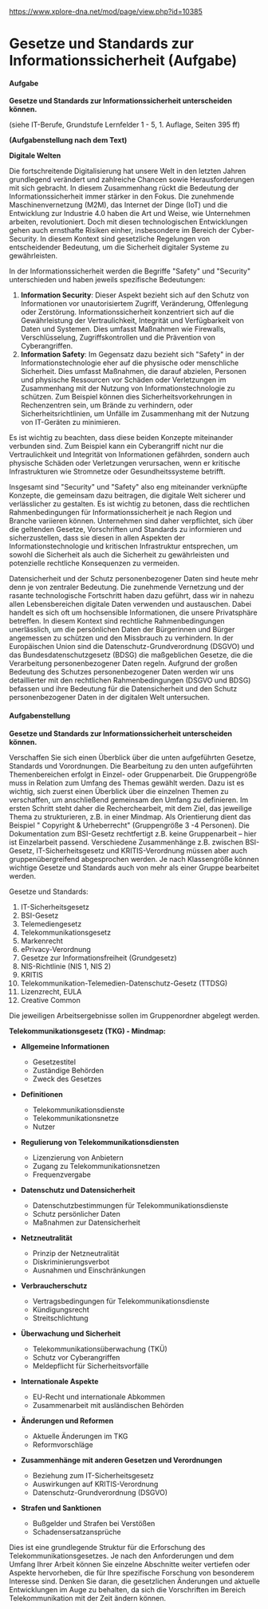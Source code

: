 
https://www.xplore-dna.net/mod/page/view.php?id=10385

# Gesetze und Standards zur Informationssicherheit (Aufgabe)

#### **Aufgabe**

**Gesetze und Standards zur Informationssicherheit unterscheiden können.**

(siehe IT-Berufe, Grundstufe Lernfelder 1 - 5, 1. Auflage, Seiten 395 ff)

**(Aufgabenstellung nach dem Text)**

**Digitale Welten**

Die fortschreitende Digitalisierung hat unsere Welt in den letzten Jahren grundlegend verändert und zahlreiche Chancen sowie Herausforderungen mit sich gebracht. In diesem Zusammenhang rückt die Bedeutung der Informationssicherheit immer stärker in den Fokus. Die zunehmende Maschinenvernetzung (M2M), das Internet der Dinge (IoT) und die Entwicklung zur Industrie 4.0 haben die Art und Weise, wie Unternehmen arbeiten, revolutioniert. Doch mit diesen technologischen Entwicklungen gehen auch ernsthafte Risiken einher, insbesondere im Bereich der Cyber-Security. In diesem Kontext sind gesetzliche Regelungen von entscheidender Bedeutung, um die Sicherheit digitaler Systeme zu gewährleisten.

In der Informationssicherheit werden die Begriffe "Safety" und "Security" unterschieden und haben jeweils spezifische Bedeutungen:

1. **Information Security**: Dieser Aspekt bezieht sich auf den Schutz von Informationen vor unautorisiertem Zugriff, Veränderung, Offenlegung oder Zerstörung. Informationssicherheit konzentriert sich auf die Gewährleistung der Vertraulichkeit, Integrität und Verfügbarkeit von Daten und Systemen. Dies umfasst Maßnahmen wie Firewalls, Verschlüsselung, Zugriffskontrollen und die Prävention von Cyberangriffen.
2. **Information Safety**: Im Gegensatz dazu bezieht sich "Safety" in der Informationstechnologie eher auf die physische oder menschliche Sicherheit. Dies umfasst Maßnahmen, die darauf abzielen, Personen und physische Ressourcen vor Schäden oder Verletzungen im Zusammenhang mit der Nutzung von Informationstechnologie zu schützen. Zum Beispiel können dies Sicherheitsvorkehrungen in Rechenzentren sein, um Brände zu verhindern, oder Sicherheitsrichtlinien, um Unfälle im Zusammenhang mit der Nutzung von IT-Geräten zu minimieren.

Es ist wichtig zu beachten, dass diese beiden Konzepte miteinander verbunden sind. Zum Beispiel kann ein Cyberangriff nicht nur die Vertraulichkeit und Integrität von Informationen gefährden, sondern auch physische Schäden oder Verletzungen verursachen, wenn er kritische Infrastrukturen wie Stromnetze oder Gesundheitssysteme betrifft.

Insgesamt sind "Security" und "Safety" also eng miteinander verknüpfte Konzepte, die gemeinsam dazu beitragen, die digitale Welt sicherer und verlässlicher zu gestalten. Es ist wichtig zu betonen, dass die rechtlichen Rahmenbedingungen für Informationssicherheit je nach Region und Branche variieren können. Unternehmen sind daher verpflichtet, sich über die geltenden Gesetze, Vorschriften und Standards zu informieren und sicherzustellen, dass sie diesen in allen Aspekten der Informationstechnologie und kritischen Infrastruktur entsprechen, um sowohl die Sicherheit als auch die Sicherheit zu gewährleisten und potenzielle rechtliche Konsequenzen zu vermeiden.

Datensicherheit und der Schutz personenbezogener Daten sind heute mehr denn je von zentraler Bedeutung. Die zunehmende Vernetzung und der rasante technologische Fortschritt haben dazu geführt, dass wir in nahezu allen Lebensbereichen digitale Daten verwenden und austauschen. Dabei handelt es sich oft um hochsensible Informationen, die unsere Privatsphäre betreffen. In diesem Kontext sind rechtliche Rahmenbedingungen unerlässlich, um die persönlichen Daten der Bürgerinnen und Bürger angemessen zu schützen und den Missbrauch zu verhindern. In der Europäischen Union sind die Datenschutz-Grundverordnung (DSGVO) und das Bundesdatenschutzgesetz (BDSG) die maßgeblichen Gesetze, die die Verarbeitung personenbezogener Daten regeln. Aufgrund der großen Bedeutung des Schutzes personenbezogener Daten werden wir uns detaillierter mit den rechtlichen Rahmenbedingungen (DSGVO und BDSG) befassen und ihre Bedeutung für die Datensicherheit und den Schutz personenbezogener Daten in der digitalen Welt untersuchen.

#### **Aufgabenstellung**

**Gesetze und Standards zur Informationssicherheit unterscheiden können.**

Verschaffen Sie sich einen Überblick über die unten aufgeführten Gesetze, Standards und Vorordnungen. Die Bearbeitung zu den unten aufgeführten Themenbereichen erfolgt in Einzel- oder Gruppenarbeit. Die Gruppengröße muss in Relation zum Umfang des Themas gewählt werden. Dazu ist es wichtig, sich zuerst einen Überblick über die einzelnen Themen zu verschaffen, um anschließend gemeinsam den Umfang zu definieren. Im ersten Schritt steht daher die Recherchearbeit, mit dem Ziel, das jeweilige Thema zu strukturieren, z.B. in einer Mindmap. Als Orientierung dient das Beispiel " Copyright & Urheberrecht" (Gruppengröße 3 -4 Personen). Die Dokumentation zum BSI-Gesetz rechtfertigt z.B. keine Gruppenarbeit – hier ist Einzelarbeit passend. Verschiedene Zusammenhänge z.B. zwischen BSI-Gesetz, IT-Sicherheitsgesetz und KRITIS-Verordnung müssen aber auch gruppenübergreifend abgesprochen werden. Je nach Klassengröße können wichtige Gesetze und Standards auch von mehr als einer Gruppe bearbeitet werden.

Gesetze und Standards:

1. IT-Sicherheitsgesetz
2. BSI-Gesetz
3. Telemediengesetz
4. Telekommunikationsgesetz
5. Markenrecht
6. ePrivacy-Verordnung
7. Gesetze zur Informationsfreiheit (Grundgesetz)
8. NIS-Richtlinie (NIS 1, NIS 2)
9. KRITIS
10. Telekommunikation-Telemedien-Datenschutz-Gesetz (TTDSG)
11. Lizenzrecht, EULA
12. Creative Common

Die jeweiligen Arbeitsergebnisse sollen im Gruppenordner abgelegt werden.


**Telekommunikationsgesetz (TKG) - Mindmap:**

- **Allgemeine Informationen**
  - Gesetzestitel
  - Zuständige Behörden
  - Zweck des Gesetzes

- **Definitionen**
  - Telekommunikationsdienste
  - Telekommunikationsnetze
  - Nutzer

- **Regulierung von Telekommunikationsdiensten**
  - Lizenzierung von Anbietern
  - Zugang zu Telekommunikationsnetzen
  - Frequenzvergabe

- **Datenschutz und Datensicherheit**
  - Datenschutzbestimmungen für Telekommunikationsdienste
  - Schutz persönlicher Daten
  - Maßnahmen zur Datensicherheit

- **Netzneutralität**
  - Prinzip der Netzneutralität
  - Diskriminierungsverbot
  - Ausnahmen und Einschränkungen

- **Verbraucherschutz**
  - Vertragsbedingungen für Telekommunikationsdienste
  - Kündigungsrecht
  - Streitschlichtung

- **Überwachung und Sicherheit**
  - Telekommunikationsüberwachung (TKÜ)
  - Schutz vor Cyberangriffen
  - Meldepflicht für Sicherheitsvorfälle

- **Internationale Aspekte**
  - EU-Recht und internationale Abkommen
  - Zusammenarbeit mit ausländischen Behörden

- **Änderungen und Reformen**
  - Aktuelle Änderungen im TKG
  - Reformvorschläge

- **Zusammenhänge mit anderen Gesetzen und Verordnungen**
  - Beziehung zum IT-Sicherheitsgesetz
  - Auswirkungen auf KRITIS-Verordnung
  - Datenschutz-Grundverordnung (DSGVO)

- **Strafen und Sanktionen**
  - Bußgelder und Strafen bei Verstößen
  - Schadensersatzansprüche

Dies ist eine grundlegende Struktur für die Erforschung des Telekommunikationsgesetzes. Je nach den Anforderungen und dem Umfang Ihrer Arbeit können Sie einzelne Abschnitte weiter vertiefen oder Aspekte hervorheben, die für Ihre spezifische Forschung von besonderem Interesse sind. Denken Sie daran, die gesetzlichen Änderungen und aktuelle Entwicklungen im Auge zu behalten, da sich die Vorschriften im Bereich Telekommunikation mit der Zeit ändern können.

